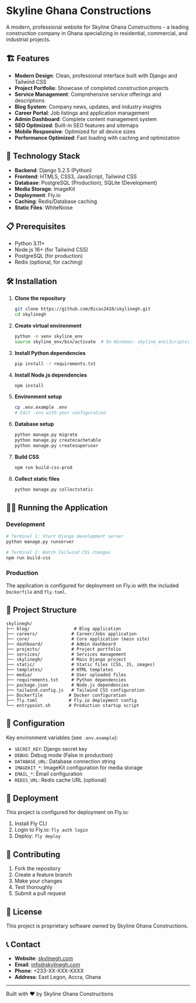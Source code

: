 # Skyline Ghana Constructions

A modern, professional website for Skyline Ghana Constructions - a leading construction company in Ghana specializing in residential, commercial, and industrial projects.

## 🏗️ Features

- **Modern Design**: Clean, professional interface built with Django and Tailwind CSS
- **Project Portfolio**: Showcase of completed construction projects
- **Service Management**: Comprehensive service offerings and descriptions
- **Blog System**: Company news, updates, and industry insights
- **Career Portal**: Job listings and application management
- **Admin Dashboard**: Complete content management system
- **SEO Optimized**: Built-in SEO features and sitemaps
- **Mobile Responsive**: Optimized for all device sizes
- **Performance Optimized**: Fast loading with caching and optimization

## 🚀 Technology Stack

- **Backend**: Django 5.2.5 (Python)
- **Frontend**: HTML5, CSS3, JavaScript, Tailwind CSS
- **Database**: PostgreSQL (Production), SQLite (Development)
- **Media Storage**: ImageKit
- **Deployment**: Fly.io
- **Caching**: Redis/Database caching
- **Static Files**: WhiteNoise

## 📋 Prerequisites

- Python 3.11+
- Node.js 16+ (for Tailwind CSS)
- PostgreSQL (for production)
- Redis (optional, for caching)

## 🛠️ Installation

1. **Clone the repository**
   ```bash
   git clone https://github.com/Ricas2410/skylinegh.git
   cd skylinegh
   ```

2. **Create virtual environment**
   ```bash
   python -m venv skyline_env
   source skyline_env/bin/activate  # On Windows: skyline_env\Scripts\activate
   ```

3. **Install Python dependencies**
   ```bash
   pip install -r requirements.txt
   ```

4. **Install Node.js dependencies**
   ```bash
   npm install
   ```

5. **Environment setup**
   ```bash
   cp .env.example .env
   # Edit .env with your configuration
   ```

6. **Database setup**
   ```bash
   python manage.py migrate
   python manage.py createcachetable
   python manage.py createsuperuser
   ```

7. **Build CSS**
   ```bash
   npm run build-css-prod
   ```

8. **Collect static files**
   ```bash
   python manage.py collectstatic
   ```

## 🏃‍♂️ Running the Application

### Development
```bash
# Terminal 1: Start Django development server
python manage.py runserver

# Terminal 2: Watch Tailwind CSS changes
npm run build-css
```

### Production
The application is configured for deployment on Fly.io with the included `Dockerfile` and `fly.toml`.

## 📁 Project Structure

```
skylinegh/
├── blog/                 # Blog application
├── careers/             # Career/Jobs application
├── core/                # Core application (main site)
├── dashboard/           # Admin dashboard
├── projects/            # Project portfolio
├── services/            # Services management
├── skylinegh/           # Main Django project
├── static/              # Static files (CSS, JS, images)
├── templates/           # HTML templates
├── media/               # User uploaded files
├── requirements.txt     # Python dependencies
├── package.json         # Node.js dependencies
├── tailwind.config.js   # Tailwind CSS configuration
├── Dockerfile          # Docker configuration
├── fly.toml            # Fly.io deployment config
└── entrypoint.sh       # Production startup script
```

## 🔧 Configuration

Key environment variables (see `.env.example`):

- `SECRET_KEY`: Django secret key
- `DEBUG`: Debug mode (False in production)
- `DATABASE_URL`: Database connection string
- `IMAGEKIT_*`: ImageKit configuration for media storage
- `EMAIL_*`: Email configuration
- `REDIS_URL`: Redis cache URL (optional)

## 🚀 Deployment

This project is configured for deployment on Fly.io:

1. Install Fly CLI
2. Login to Fly.io: `fly auth login`
3. Deploy: `fly deploy`

## 🤝 Contributing

1. Fork the repository
2. Create a feature branch
3. Make your changes
4. Test thoroughly
5. Submit a pull request

## 📄 License

This project is proprietary software owned by Skyline Ghana Constructions.

## 📞 Contact

- **Website**: [skylinegh.com](https://skylinegh.com)
- **Email**: info@skylinegh.com
- **Phone**: +233-XX-XXX-XXXX
- **Address**: East Legon, Accra, Ghana

---

Built with ❤️ by Skyline Ghana Constructions
